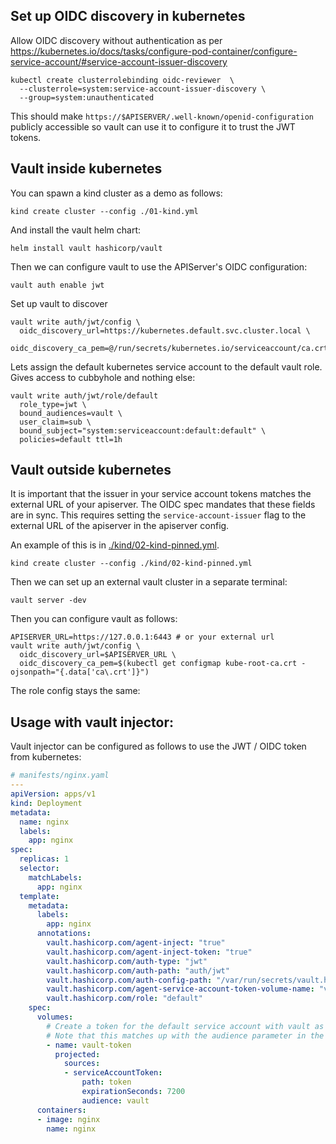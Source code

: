 

## Set up OIDC discovery in kubernetes
Allow OIDC discovery without authentication as per https://kubernetes.io/docs/tasks/configure-pod-container/configure-service-account/#service-account-issuer-discovery
```
kubectl create clusterrolebinding oidc-reviewer  \
  --clusterrole=system:service-account-issuer-discovery \
  --group=system:unauthenticated
```

This should make
`https://$APISERVER/.well-known/openid-configuration`
publicly accessible so vault can use it to configure it to trust the JWT
tokens.


## Vault inside kubernetes

You can spawn a kind cluster as a demo as follows:
```
kind create cluster --config ./01-kind.yml
```

And install the vault helm chart:
```
helm install vault hashicorp/vault
```

Then we can configure vault to use the APIServer's OIDC configuration:


```
vault auth enable jwt
```

Set up vault to discover
```
vault write auth/jwt/config \
  oidc_discovery_url=https://kubernetes.default.svc.cluster.local \
  oidc_discovery_ca_pem=@/run/secrets/kubernetes.io/serviceaccount/ca.crt
```

Lets assign the default kubernetes service account to the default vault role.
Gives access to cubbyhole and nothing else:
```
vault write auth/jwt/role/default
  role_type=jwt \
  bound_audiences=vault \
  user_claim=sub \
  bound_subject="system:serviceaccount:default:default" \
  policies=default ttl=1h
```

## Vault outside kubernetes

It is important that the issuer in your service account tokens matches the external URL of your apiserver. The OIDC spec mandates that these fields are in sync. This requires setting the `service-account-issuer` flag to the external URL of the apiserver in the apiserver config.

An example of this is in [./kind/02-kind-pinned.yml](./kind/02-kind-pinned.yml).
```
kind create cluster --config ./kind/02-kind-pinned.yml
```

Then we can set up an external vault cluster in a separate terminal:
```
vault server -dev
```

Then you can configure vault as follows:

```
APISERVER_URL=https://127.0.0.1:6443 # or your external url
vault write auth/jwt/config \
  oidc_discovery_url=$APISERVER_URL \
  oidc_discovery_ca_pem=$(kubectl get configmap kube-root-ca.crt -ojsonpath="{.data['ca\.crt']}")
```

The role config stays the same:



## Usage with vault injector:

Vault injector can be configured as follows to use the JWT / OIDC token from kubernetes:

```yaml
# manifests/nginx.yaml
---
apiVersion: apps/v1
kind: Deployment
metadata:
  name: nginx
  labels:
    app: nginx
spec:
  replicas: 1
  selector:
    matchLabels:
      app: nginx
  template:
    metadata:
      labels:
        app: nginx
      annotations:
        vault.hashicorp.com/agent-inject: "true"
        vault.hashicorp.com/agent-inject-token: "true"
        vault.hashicorp.com/auth-type: "jwt"
        vault.hashicorp.com/auth-path: "auth/jwt"
        vault.hashicorp.com/auth-config-path: "/var/run/secrets/vault.hashicorp.com/serviceaccount/token"
        vault.hashicorp.com/agent-service-account-token-volume-name: "vault-token"
        vault.hashicorp.com/role: "default"
    spec:
      volumes:
        # Create a token for the default service account with vault as an audience.
        # Note that this matches up with the audience parameter in the jwt auth role config
        - name: vault-token
          projected:
            sources:
            - serviceAccountToken:
                path: token
                expirationSeconds: 7200
                audience: vault
      containers:
      - image: nginx
        name: nginx
```
